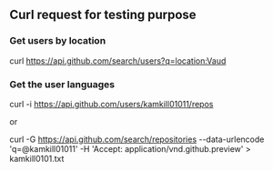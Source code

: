 ## Curl request for testing purpose


### Get users by location
curl https://api.github.com/search/users?q=location:Vaud

### Get the user languages
curl -i https://api.github.com/users/kamkill01011/repos

or

curl -G https://api.github.com/search/repositories --data-urlencode 'q=@kamkill01011' -H 'Accept: application/vnd.github.preview'  > kamkill0101.txt